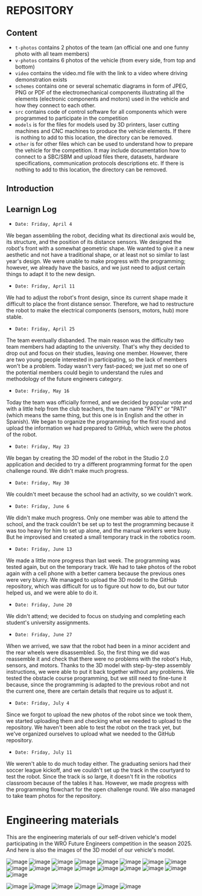 REPOSITORY 
====

## Content

* `t-photos` contains 2 photos of the team (an official one and one funny photo with all team members)
* `v-photos` contains 6 photos of the vehicle (from every side, from top and bottom)
* `video` contains the video.md file with the link to a video where driving demonstration exists
* `schemes` contains one or several schematic diagrams in form of JPEG, PNG or PDF of the electromechanical components illustrating all the elements (electronic components and motors) used in the vehicle and how they connect to each other.
* `src` contains code of control software for all components which were programmed to participate in the competition
* `models` is for the files for models used by 3D printers, laser cutting machines and CNC machines to produce the vehicle elements. If there is nothing to add to this location, the directory can be removed.
* `other` is for other files which can be used to understand how to prepare the vehicle for the competition. It may include documentation how to connect to a SBC/SBM and upload files there, datasets, hardware specifications, communication protocols descriptions etc. If there is nothing to add to this location, the directory can be removed.

## Introduction






## Learnign Log

* `Date: Friday, April 4`

We began assembling the robot, deciding what its directional axis would be, its structure, and the position of its distance sensors.
We designed the robot's front with a somewhat geometric shape. We wanted to give it a new aesthetic and not have a traditional shape, or at least not so similar to last year's design.
We were unable to make progress with the programming; however, we already have the basics, and we just need to adjust certain things to adapt it to the new design.

* `Date: Friday, April 11`
  
We had to adjust the robot's front design, since its current shape made it difficult to place the front distance sensor. Therefore, we had to restructure the robot to make the electrical components (sensors, motors, hub) more stable.

* `Date: Friday, April 25`
  
The team eventually disbanded. The main reason was the difficulty two team members had adapting to the university. That's why they decided to drop out and focus on their studies, leaving one member.
However, there are two young people interested in participating, so the lack of members won't be a problem.
Today wasn't very fast-paced; we just met so one of the potential members could begin to understand the rules and methodology of the future engineers category.

* `Date: Friday, May 16`
  
Today the team was officially formed, and we decided by popular vote and with a little help from the club teachers, the team name "PATY" or "PATI" (which means the same thing, but this one is in English and the other in Spanish).
We began to organize the programming for the first round and upload the information we had prepared to GitHub, which were the photos of the robot.

* `Date: Friday, May 23`
  
We began by creating the 3D model of the robot in the Studio 2.0 application and decided to try a different programming format for the open challenge round. We didn't make much progress.

* `Date: Friday, May 30`
  
We couldn't meet because the school had an activity, so we couldn't work.

* `Date: Friday, June 6`
  
We didn't make much progress. Only one member was able to attend the school, and the track couldn't be set up to test the programming because it was too heavy for him to set up alone, and the manual workers were busy. But he improvised and created a small temporary track in the robotics room.

* `Date: Friday, June 13`
  
We made a little more progress than last week. The programming was tested again, but on the temporary track. We had to take photos of the robot again with a cell phone with a better camera because the previous ones were very blurry. We managed to upload the 3D model to the GitHub repository, which was difficult for us to figure out how to do, but our tutor helped us, and we were able to do it.

* `Date: Friday, June 20`
  
We didn't attend; we decided to focus on studying and completing each student's university assignments.

* `Date: Friday, June 27`
  
When we arrived, we saw that the robot had been in a minor accident and the rear wheels were disassembled. So, the first thing we did was reassemble it and check that there were no problems with the robot's Hub, sensors, and motors. Thanks to the 3D model with step-by-step assembly instructions, we were able to put it back together without any problems. We tested the obstacle course programming, but we still need to fine-tune it because, since the programming is adapted to the previous robot and not the current one, there are certain details that require us to adjust it.

* `Date: Friday, July 4`
  
Since we forgot to upload the new photos of the robot since we took them, we started uploading them and checking what we needed to upload to the repository. We haven't been able to test the robot on the track yet, but we've organized ourselves to upload what we needed to the GitHub repository.

* `Date: Friday, July 11`
  
We weren't able to do much today either. The graduating seniors had their soccer league kickoff, and we couldn't set up the track in the courtyard to test the robot. Since the track is so large, it doesn't fit in the robotics classroom because of the tables it has. However, we made progress with the programming flowchart for the open challenge round. We also managed to take team photos for the repository.


Engineering materials
====

This are the engineering materials of our self-driven vehicle's model participating in the WRO Future Engineers competition in the season 2025. And here is also the images of the 3D model of our vehicle's model.

![image](https://github.com/user-attachments/assets/9b39b335-64cd-4e1c-87e3-95a1fc8858e8)
![image](https://github.com/user-attachments/assets/77175d54-5f0e-4367-9211-374541b25cee)
![image](https://github.com/user-attachments/assets/cc851ca7-8e22-4628-919a-c22a60e21a02)
![image](https://github.com/user-attachments/assets/3ac54f17-5230-40d6-a9cf-6c80667f4cc0)
![image](https://github.com/user-attachments/assets/ff1efca9-b626-4831-89a3-99624239abc9)
![image](https://github.com/user-attachments/assets/d78b711b-c59f-425c-a16b-2f9765c67c27)
![image](https://github.com/user-attachments/assets/cabd2073-fa79-422b-8304-7aaaa186f579)
![image](https://github.com/user-attachments/assets/cb8379af-5a8f-4ecd-936e-db2785b83886)
![image](https://github.com/user-attachments/assets/70603dba-c74f-4e3e-83af-d1b5061c02de)
![image](https://github.com/user-attachments/assets/4ecc08a8-b5ef-4d14-bb21-97b0802ac0b2)
![image](https://github.com/user-attachments/assets/64de984c-ee42-4e35-bb33-b2d4d1969b77)
![image](https://github.com/user-attachments/assets/dc898211-6b7d-405e-9565-e00115b36338)
![image](https://github.com/user-attachments/assets/ed60589c-f0db-4763-8802-24a2ac1ce099)
![image](https://github.com/user-attachments/assets/2444bcf4-0090-43cd-963b-b2e0042feb84)
![image](https://github.com/user-attachments/assets/5bbe4c5f-c69d-417b-9204-9e3b6110c42e)
![image](https://github.com/user-attachments/assets/81dc9fc5-ec9e-4d65-a31f-d1a64022703b)
![image](https://github.com/user-attachments/assets/a2a380e6-22cb-40a2-b33c-ed61a1b5a537)



![image](https://github.com/user-attachments/assets/55ae5040-df7f-416f-91b3-cd1f56ccffb8)
![image](https://github.com/user-attachments/assets/56a16be1-b1c3-440c-9329-030ba3353d92)
![image](https://github.com/user-attachments/assets/3d7d27c1-0002-4c7d-a40a-e6f59723ffd2)
![image](https://github.com/user-attachments/assets/ecc093a7-8365-4468-a252-d9d352d96657)
![image](https://github.com/user-attachments/assets/2ab0b323-c735-494b-9106-31dd3834eb13)
![image](https://github.com/user-attachments/assets/9f862bdc-296b-4cf0-83a1-32b6760f9c43)

